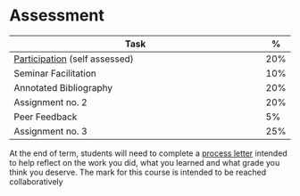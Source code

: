 # Assessment

<table><thead><tr><th width="580">Task</th><th>%</th></tr></thead><tbody><tr><td><a href="coursework/participation.md">Participation</a> (self assessed)</td><td>20%</td></tr><tr><td>Seminar Facilitation</td><td>10%</td></tr><tr><td>Annotated Bibliography</td><td>20%</td></tr><tr><td>Assignment no. 2</td><td>20%</td></tr><tr><td>Peer Feedback</td><td>5%</td></tr><tr><td>Assignment no. 3</td><td>25%</td></tr></tbody></table>

At the end of term, students will need to complete a [process letter](coursework/process-letters.md) intended to help reflect on the work you did, what you learned and what grade you think you deserve. The mark for this course is intended to be reached collaboratively

